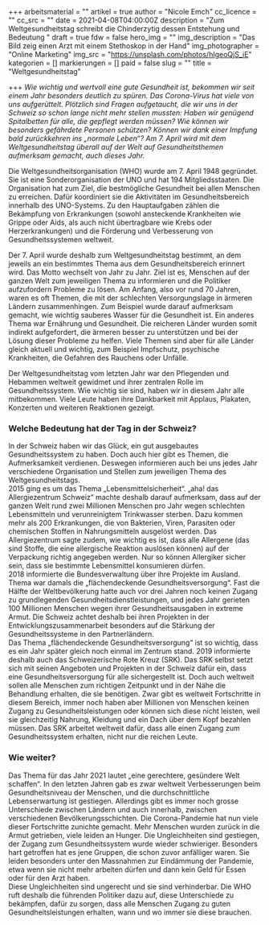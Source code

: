 +++
arbeitsmaterial = ""
artikel = true
author = "Nicole Emch"
cc_licence = ""
cc_src = ""
date = 2021-04-08T04:00:00Z
description = "Zum Weltgesundheitstag schreibt die Chinderzytig dessen Entstehung und Bedeutung "
draft = true
fdw = false
hero_img = ""
img_description = "Das Bild zeig einen Arzt mit einem Stethoskop in der Hand"
img_photographer = "Online Marketing"
img_src = "https://unsplash.com/photos/hIgeoQjS_iE"
kategorien = []
markierungen = []
paid = false
slug = ""
title = "Weltgesundheitstag"

+++
_Wie wichtig und wertvoll eine gute Gesundheit ist, bekommen wir seit einem Jahr besonders deutlich zu spüren. Das Corona-Virus hat viele von uns aufgerüttelt. Plötzlich sind Fragen aufgetaucht, die wir uns in der Schweiz so schon lange nicht mehr stellen mussten: Haben wir genügend Spitalbetten für alle, die gepflegt werden müssen? Wie können wir besonders gefährdete Personen schützen? Können wir dank einer Impfung bald zurückkehren ins „normale Leben“? Am 7. April wird mit dem Weltgesundheitstag überall auf der Welt auf Gesundheitsthemen aufmerksam gemacht, auch dieses Jahr._

Die Weltgesundheitsorganisation (WHO) wurde am 7. April 1948 gegründet. Sie ist eine Sonderorganisation der UNO und hat 194 Mitgliedsstaaten. Die Organisation hat zum Ziel, die bestmögliche Gesundheit bei allen Menschen zu erreichen. Dafür koordiniert sie die Aktivitäten im Gesundheitsbereich innerhalb des UNO-Systems. Zu den Hauptaufgaben zählen die Bekämpfung von Erkrankungen (sowohl ansteckende Krankheiten wie Grippe oder Aids, als auch nicht übertragbare wie Krebs oder Herzerkrankungen) und die Förderung und Verbesserung von Gesundheitssystemen weltweit.

Der 7. April wurde deshalb zum Weltgesundheitstag bestimmt, an dem jeweils an ein bestimmtes Thema aus dem Gesundheitsbereich erinnert wird. Das Motto wechselt von Jahr zu Jahr. Ziel ist es, Menschen auf der ganzen Welt zum jeweiligen Thema zu informieren und die Politiker aufzufordern Probleme zu lösen. Am Anfang, also vor rund 70 Jahren, waren es oft Themen, die mit der schlechten Versorgungslage in ärmeren Ländern zusammenhingen. Zum Beispiel wurde darauf aufmerksam gemacht, wie wichtig sauberes Wasser für die Gesundheit ist. Ein anderes Thema war Ernährung und Gesundheit. Die reicheren Länder wurden somit indirekt aufgefordert, die ärmeren besser zu unterstützen und bei der Lösung dieser Probleme zu helfen. Viele Themen sind aber für alle Länder gleich aktuell und wichtig, zum Beispiel Impfschutz, psychische Krankheiten, die Gefahren des Rauchens oder Unfälle.

Der Weltgesundheitstag vom letzten Jahr war den Pflegenden und Hebammen weltweit gewidmet und ihrer zentralen Rolle im Gesundheitssystem. Wie wichtig sie sind, haben wir in diesem Jahr alle mitbekommen. Viele Leute haben ihre Dankbarkeit mit Applaus, Plakaten, Konzerten und weiteren Reaktionen gezeigt.

### Welche Bedeutung hat der Tag in der Schweiz?

In der Schweiz haben wir das Glück, ein gut ausgebautes Gesundheitssystem zu haben. Doch auch hier gibt es Themen, die Aufmerksamkeit verdienen. Deswegen informieren auch bei uns jedes Jahr verschiedene Organisation und Stellen zum jeweiligen Thema des Weltgesundheitstags.  
2015 ging es um das Thema „Lebensmittelsicherheit“. „aha! das Allergiezentrum Schweiz“ machte deshalb darauf aufmerksam, dass auf der ganzen Welt rund zwei Millionen Menschen pro Jahr wegen schlechten Lebensmitteln und verunreinigtem Trinkwasser sterben. Dazu kommen mehr als 200 Erkrankungen, die von Bakterien, Viren, Parasiten oder chemischen Stoffen in Nahrungsmitteln ausgelöst werden. Das Allergiezentrum sagte zudem, wie wichtig es ist, dass alle Allergene (das sind Stoffe, die eine allergische Reaktion auslösen können) auf der Verpackung richtig angegeben werden. Nur so können Allergiker sicher sein, dass sie bestimmte Lebensmittel konsumieren dürfen.  
2018 informierte die Bundesverwaltung über ihre Projekte im Ausland. Thema war damals die „flächendeckende Gesundheitsversorgung“. Fast die Hälfte der Weltbevölkerung hatte auch vor drei Jahren noch keinen Zugang zu grundlegenden Gesundheitsdienstleistungen, und jedes Jahr gerieten 100 Millionen Menschen wegen ihrer Gesundheitsausgaben in extreme Armut. Die Schweiz achtet deshalb bei ihren Projekten in der Entwicklungszusammenarbeit besonders auf die Stärkung der Gesundheitssysteme in den Partnerländern.  
Das Thema „flächendeckende Gesundheitsversorgung“ ist so wichtig, dass es ein Jahr später gleich noch einmal im Zentrum stand. 2019 informierte deshalb auch das Schweizerische Rote Kreuz (SRK). Das SRK selbst setzt sich mit seinen Angeboten und Projekten in der Schweiz dafür ein, dass eine Gesundheitsversorgung für alle sichergestellt ist. Doch auch weltweit sollen alle Menschen zum richtigen Zeitpunkt und in der Nähe die Behandlung erhalten, die sie benötigen. Zwar gibt es weltweit Fortschritte in diesem Bereich, immer noch haben aber Millionen von Menschen keinen Zugang zu Gesundheitsleistungen oder können sich diese nicht leisten, weil sie gleichzeitig Nahrung, Kleidung und ein Dach über dem Kopf bezahlen müssen. Das SRK arbeitet weltweit dafür, dass alle einen Zugang zum Gesundheitssystem erhalten, nicht nur die reichen Leute.

### Wie weiter?

Das Thema für das Jahr 2021 lautet „eine gerechtere, gesündere Welt schaffen“. In den letzten Jahren gab es zwar weltweit Verbesserungen beim Gesundheitsniveau der Menschen, und die durchschnittliche Lebenserwartung ist gestiegen. Allerdings gibt es immer noch grosse Unterschiede zwischen Ländern und auch innerhalb, zwischen verschiedenen Bevölkerungsschichten. Die Corona-Pandemie hat nun viele dieser Fortschritte zunichte gemacht. Mehr Menschen wurden zurück in die Armut getrieben, viele leiden an Hunger. Die Ungleichheiten sind gestiegen, der Zugang zum Gesundheitssystem wurde wieder schwieriger. Besonders hart getroffen hat es jene Gruppen, die schon zuvor anfälliger waren. Sie leiden besonders unter den Massnahmen zur Eindämmung der Pandemie, etwa wenn sie nicht mehr arbeiten dürfen und dann kein Geld für Essen oder für den Arzt haben.  
Diese Ungleichheiten sind ungerecht und sie sind verhinderbar. Die WHO ruft deshalb die führenden Politiker dazu auf, diese Unterschiede zu bekämpfen, dafür zu sorgen, dass alle Menschen Zugang zu guten Gesundheitsleistungen erhalten, wann und wo immer sie diese brauchen.